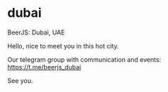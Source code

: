 # dubai
BeerJS: Dubai, UAE

Hello, nice to meet you in this hot city.

Our telegram group with communication and events: https://t.me/beerjs_dubai

See you.
